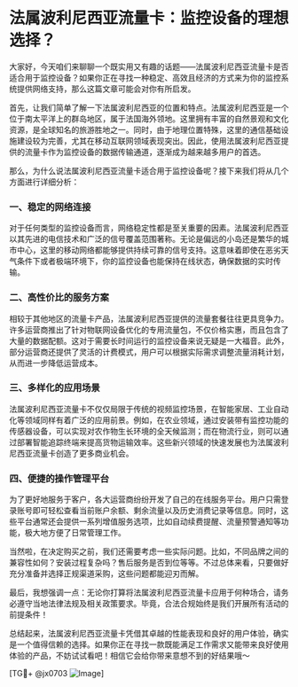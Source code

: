 # 法属波利尼西亚流量卡：监控设备的理想选择？

大家好，今天咱们来聊聊一个既实用又有趣的话题——法属波利尼西亚流量卡是否适合用于监控设备？如果你正在寻找一种稳定、高效且经济的方式来为你的监控系统提供网络支持，那么这篇文章可能会对你有所启发。

首先，让我们简单了解一下法属波利尼西亚的位置和特点。法属波利尼西亚是一个位于南太平洋上的群岛地区，属于法国海外领地。这里拥有丰富的自然景观和文化资源，是全球知名的旅游胜地之一。同时，由于地理位置特殊，这里的通信基础设施建设较为完善，尤其在移动互联网领域表现突出。因此，使用法属波利尼西亚提供的流量卡作为监控设备的数据传输通道，逐渐成为越来越多用户的首选。

那么，为什么说法属波利尼西亚流量卡适合用于监控设备呢？接下来我们将从几个方面进行详细分析：

### 一、稳定的网络连接

对于任何类型的监控设备而言，网络稳定性都是至关重要的因素。法属波利尼西亚以其先进的电信技术和广泛的信号覆盖范围著称。无论是偏远的小岛还是繁华的城市中心，这里的移动网络都能够提供持续可靠的信号支持。这意味着即使在恶劣天气条件下或者极端环境下，你的监控设备也能保持在线状态，确保数据的实时传输。

### 二、高性价比的服务方案

相较于其他地区的流量卡产品，法属波利尼西亚提供的流量套餐往往更具竞争力。许多运营商推出了针对物联网设备优化的专用流量包，不仅价格实惠，而且包含了大量的数据配额。这对于需要长时间运行的监控设备来说无疑是一大福音。此外，部分运营商还提供了灵活的计费模式，用户可以根据实际需求调整流量消耗计划，从而进一步降低运营成本。

### 三、多样化的应用场景

法属波利尼西亚流量卡不仅仅局限于传统的视频监控场景，在智能家居、工业自动化等领域同样有着广泛的应用前景。例如，在农业领域，通过安装带有监控功能的传感器设备，可以实现对农作物生长环境的全天候监测；而在物流行业，则可以通过部署智能追踪终端来提高货物运输效率。这些新兴领域的快速发展也为法属波利尼西亚流量卡创造了更多商业机会。

### 四、便捷的操作管理平台

为了更好地服务于客户，各大运营商纷纷开发了自己的在线服务平台。用户只需登录账号即可轻松查看当前账户余额、剩余流量以及历史消费记录等信息。同时，这些平台通常还会提供一系列增值服务选项，比如自动续费提醒、流量预警通知等功能，极大地方便了日常管理工作。

当然啦，在决定购买之前，我们还需要考虑一些实际问题。比如，不同品牌之间的兼容性如何？安装过程复杂吗？售后服务是否到位等等。不过总体来看，只要做好充分准备并选择正规渠道采购，这些问题都能迎刃而解。

最后，我想强调一点：无论你打算将法属波利尼西亚流量卡应用于何种场合，请务必遵守当地法律法规及相关政策要求。毕竟，合法合规始终是我们开展所有活动的前提条件！

总结起来，法属波利尼西亚流量卡凭借其卓越的性能表现和良好的用户体验，确实是一个值得信赖的选择。如果你正在寻找一款既能满足工作需求又能带来良好使用体验的产品，不妨试试看吧！相信它会给你带来意想不到的好结果哦～

[TG💪+ @jx0703 ![Image](https://github.com/user-attachments/assets/dbca1d08-cadb-493c-b0ec-ad6f7a83f270)]